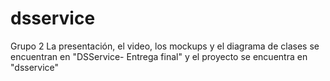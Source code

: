 # dsservice
Grupo 2
La presentación, el video, los mockups y el diagrama de clases se encuentran en "DSService- Entrega final" y el proyecto se encuentra en "dsservice"
